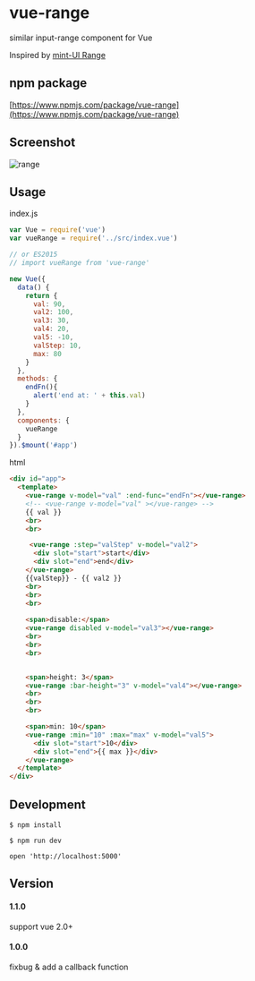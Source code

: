 # vue-range

similar input-range component for Vue

Inspired by [mint-UI Range](https://github.com/ElemeFE/mint-ui/tree/master/packages/range)

## npm package
[https://www.npmjs.com/package/vue-range](https://www.npmjs.com/package/vue-range)

## Screenshot
![range](https://raw.githubusercontent.com/ccforward/cc/master/vue-range/img/range.png)

## Usage

index.js

```js
var Vue = require('vue')
var vueRange = require('../src/index.vue')

// or ES2015
// import vueRange from 'vue-range'

new Vue({
  data() {
    return {
      val: 90,
      val2: 100,
      val3: 30,
      val4: 20,
      val5: -10,
      valStep: 10,
      max: 80
    }
  },
  methods: {
    endFn(){
      alert('end at: ' + this.val)
    }
  },
  components: {
    vueRange
  }
}).$mount('#app')
```

html

```html
<div id="app">
  <template>
    <vue-range v-model="val" :end-func="endFn"></vue-range>
    <!-- <vue-range v-model="val" ></vue-range> -->
    {{ val }}
    <br>
    <br>

     <vue-range :step="valStep" v-model="val2">
      <div slot="start">start</div>
      <div slot="end">end</div>
    </vue-range>
    {{valStep}} - {{ val2 }}
    <br>
    <br>
    <br>
    
    <span>disable:</span>
    <vue-range disabled v-model="val3"></vue-range>
    <br>
    <br>
    <br>


    <span>height: 3</span>
    <vue-range :bar-height="3" v-model="val4"></vue-range>
    <br>
    <br>
    <br>

    <span>min: 10</span>
    <vue-range :min="10" :max="max" v-model="val5">
      <div slot="start">10</div>
      <div slot="end">{{ max }}</div>
    </vue-range>
  </template>
</div>
```

## Development

```shell
$ npm install

$ npm run dev

open 'http://localhost:5000'
```

## Version

#### 1.1.0
support vue 2.0+

#### 1.0.0
fixbug & add a callback function